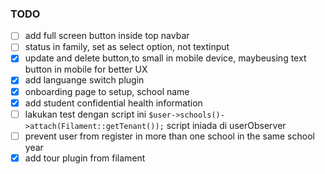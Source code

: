 ### TODO
- [ ] add full screen button inside top navbar
- [ ] status in family, set as select option, not  textinput
- [x] update and delete button,to small in mobile device, maybeusing text button in mobile for better UX
- [x] add languange switch plugin
- [x] onboarding page to setup, school name
- [x] add student confidential health information
- [ ] lakukan test dengan script ini ``` $user->schools()->attach(Filament::getTenant()); ``` script iniada di userObserver
- [ ] prevent user from register in more than one school in the same school year
- [x] add tour plugin from filament
